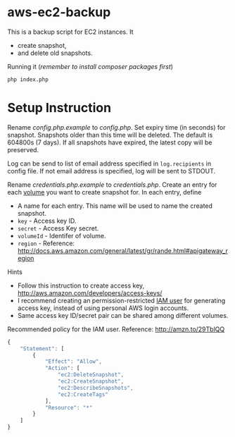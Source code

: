 # aws-ec2-backup

This is a backup script for EC2 instances. It

* create snapshot,
* and delete old snapshots.

Running it (*remember to install composer packages first*)

```bash
php index.php
```

# Setup Instruction

Rename *config.php.example* to *config.php*. Set expiry time (in seconds) for snapshot. Snapshots older than this time will be deleted. The default is 604800s (7 days). If all snapshots have expired, the latest copy will be preserved.

Log can be send to list of email address specified in `log.recipients` in config file. If not email address is specified, log will be sent to STDOUT.

Rename *credentials.php.example* to *credentials.php*. Create an entry for each [volume](http://docs.aws.amazon.com/AWSEC2/latest/UserGuide/EBSVolumes.html) you want to create snapshot for. In each entry, define

* A name for each entry. This name will be used to name the created snapshot.
* `key` - Access key ID.
* `secret` - Access Key secret.
* `volumeId` - Identifer of volume.
* `region` - Reference: http://docs.aws.amazon.com/general/latest/gr/rande.html#apigateway_region

Hints

* Follow this instruction to create access key, http://aws.amazon.com/developers/access-keys/
* I recommend creating an permission-restricted [IAM user](http://docs.aws.amazon.com/lambda/latest/dg/setting-up.html) for generating access key, instead of using personal AWS login accounts.
* Same access key ID/secret pair can be shared among different volumes.

Recommended policy for the IAM user. Reference: http://amzn.to/29TblQQ

```javascript
{
    "Statement": [
        {
            "Effect": "Allow",
            "Action": [
                "ec2:DeleteSnapshot",
                "ec2:CreateSnapshot",
                "ec2:DescribeSnapshots",
                "ec2:CreateTags"
            ],
            "Resource": "*"
        }
    ]
}
```
